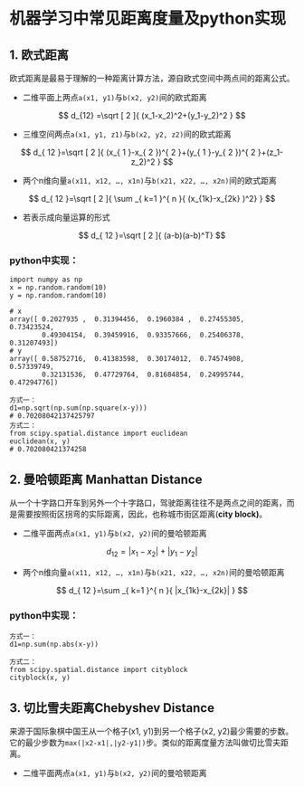 # 机器学习中常见距离度量及python实现

## 1. 欧式距离

欧式距离是最易于理解的一种距离计算方法，源自欧式空间中两点间的距离公式。

- 二维平面上两点`a(x1, y1)`与`b(x2, y2)`间的欧式距离

$$
d_{12} =\sqrt [ 2 ]{ (x_1-x_2)^2+(y_1-y_2)^2 }  
$$

- 三维空间两点`a(x1, y1, z1)`与`b(x2, y2, z2)`间的欧式距离

$$
d_{ 12 }=\sqrt [ 2 ]{ (x_{ 1 }-x_{ 2 })^{ 2 }+(y_{ 1 }-y_{ 2 })^{ 2 }+(z_1-z_2)^2 } 
$$

- 两个n维向量`a(x11, x12, …, x1n)`与`b(x21, x22, …, x2n)`间的欧式距离

$$
d_{ 12 }=\sqrt [ 2 ]{ \sum _{ k=1 }^{ n }{ (x_{1k}-x_{2k} )^2}  } 
$$

- 若表示成向量运算的形式

$$
d_{ 12 }=\sqrt [ 2 ]{ (a-b)(a-b)^T} 
$$

### python中实现：

```
import numpy as np
x = np.random.random(10)
y = np.random.random(10)

# x
array([ 0.2027935 ,  0.31394456,  0.1960384 ,  0.27455305,  0.73423524,
        0.49304154,  0.39459916,  0.93357666,  0.25406378,  0.31207493])
# y
array([ 0.58752716,  0.41383598,  0.30174012,  0.74574908,  0.57339749,
        0.32131536,  0.47729764,  0.81684854,  0.24995744,  0.47294776])
        
方式一：
d1=np.sqrt(np.sum(np.square(x-y)))
# 0.70208042137425797
方式二：
from scipy.spatial.distance import euclidean
euclidean(x, y)
# 0.702080421374258
```

## 2. 曼哈顿距离 Manhattan Distance

从一个十字路口开车到另外一个十字路口，驾驶距离往往不是两点之间的距离，而是需要按照街区拐弯的实际距离，因此，也称城市街区距离(**city block)**。

- 二维平面两点`a(x1, y1)`与`b(x2, y2)`间的曼哈顿距离

$$
d_{ 12 }=|x_1-x_2| + |y_1-y_2|
$$

- 两个n维向量`a(x11, x12, …, x1n)`与`b(x21, x22, …, x2n)`间的曼哈顿距离

$$
d_{ 12 }=\sum _{ k=1 }^{ n }{ |x_{1k}-x_{2k}| } 
$$

### python中实现：

```
方式一：
d1=np.sum(np.abs(x-y))

方式二：
from scipy.spatial.distance import cityblock
cityblock(x, y)
```

## 3. 切比雪夫距离Chebyshev Distance

来源于国际象棋中国王从一个格子(x1, y1)到另一个格子(x2, y2)最少需要的步数。它的最少步数为`max(|x2-x1|,|y2-y1|)`步。类似的距离度量方法叫做切比雪夫距离。

- 二维平面两点`a(x1, y1)`与`b(x2, y2)`间的曼哈顿距离